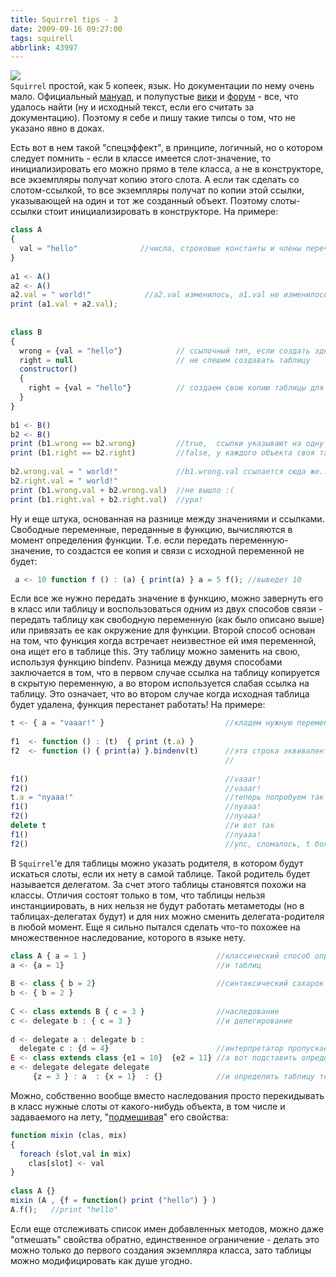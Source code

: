 ```yaml
---
title: Squirrel tips - 3
date: 2009-09-16 09:27:00
tags: squirell
abbrlink: 43997
---
```


![](http://pics.livejournal.com/spiiin/pic/0000hy29)  
`Squirrel` простой, как 5 копеек, язык. Но документации по нему очень мало. Официальный [мануал](http://squirrel-lang.org/doc/squirrel2.html), и полупустые [вики](http://wiki.squirrel-lang.org/default.aspx/SquirrelWiki/SquirrelWiki.html) и [форум](http://squirrel-lang.org/forums/default.aspx) - все, что удалось найти (ну и исходный текст, если его считать за документацию). Поэтому я себе и пишу такие типсы о том, что не указано явно в доках.  
  
  
Есть вот в нем такой "спецэффект", в принципе, логичный, но о котором следует помнить - если в классе имеется слот-значение, то инициализировать его можно прямо в теле класса, а не в конструкторе, все экземпляры получат копию этого слота. А если так сделать со слотом-ссылкой, то все экземпляры получат по копии этой ссылки, указывающей на один и тот же созданный объект. Поэтому слоты-ссылки стоит инициализировать в конструкторе. На примере:  
  
```js
class A 
{
  val = "hello"              //числа, строковые константы и члены перечислений - значения
}
 
a1 <- A()
a2 <- A()
a2.val = " world!"            //a2.val изменилось, a1.val не изменилось
print (a1.val + a2.val);
 
 
class B
{
  wrong = {val = "hello"}            // ссылочный тип, если создать здесь экземпляр таблицы, она будет "шариться" всеми экземплярами
  right = null                       // не спешим создавать таблицу
  constructor()
  {
    right = {val = "hello"}          // создаем свою копию таблицы для каждого экземпляра класса
  }
}
 
b1 <- B()
b2 <- B()
print (b1.wrong == b2.wrong)         //true,  ссылки указывают на одну и ту же таблицу
print (b1.right == b2.right)         //false, у каждого объекта своя таблица
 
b2.wrong.val = " world!"             //b1.wrong.val ссылается сюда же... 
b2.right.val = " world!"
print (b1.wrong.val + b2.wrong.val)  //не вышло :(
print (b1.right.val + b2.right.val)  //ура!
```
  

Ну и еще штука, основанная на разнице между значениями и ссылками. Свободные переменные, переданные в функцию, вычисляются в момент определения функции. Т.е. если передать переменную-значение, то создастся ее копия и связи с исходной переменной не будет:  

```js
 a <- 10 function f () : (a) { print(a) } a = 5 f(); //выведет 10  
```

Если все же нужно передать значение в функцию, можно завернуть его в класс или таблицу и воспользоваться одним из двух способов связи - передать таблицу как свободную переменную (как было описано выше) или привязать ее как окружение для функции. Второй способ основан на том, что функция когда встречает неизвестное ей имя переменной, она ищет его в таблице this. Эту таблицу можно заменить на свою, используя функцию bindenv. Разница между двумя способами заключается в том, что в первом случае ссылка на таблицу копируется в скрытую переменную, а во втором используется слабая ссылка на таблицу. Это означает, что во втором случае когда исходная таблица будет удалена, функция перестанет работать! На примере:  
  
```js
t <- { a = "vaaar!" }                           //кладем нужную переменную в таблицу
 
f1  <- function () : (t)  { print (t.a) }   
f2  <- function () { print(a) }.bindenv(t)      //эта строка эквивалентна такой записи : function f2 ()  { print (a) }
                                                //                                       f2 = f2.binenv(t)
 
f1()                                            //vaaar!
f2()                                            //vaaar!
t.a = "nyaaa!"                                  //теперь попробуем так
f1()                                            //nyaaa!
f2()                                            //nyaaa!
delete t                                        //и вот так
f1()                                            //nyaaa!
f2()                                            //упс, сломалось, t больше не существует и f2 теперь ищет переменную a в глобальном пространстве имен
```
  
В `Squirrel`'е для таблицы можно указать родителя, в котором будут искаться слоты, если их нету в самой таблице. Такой родитель будет называется делегатом. За счет этого таблицы становятся похожи на классы. Отличия состоят только в том, что таблицы нельзя инстанциировать, в них нельзя не будут работать метаметоды (но в таблицах-делегатах будут) и для них можно сменить делегата-родителя в любой момент. Еще я сильно пытался сделать что-то похожее на множественное наследование, которого в языке нету.  

```js
class A { a = 1 }                             //классический способ определения для классов
a <- {a = 1}                                  //и таблиц
 
B <- class { b = 2}                           //синтаксический сахарок
b <- { b = 2 }
 
C <- class extends B { c = 3 }                //наследование
с <- delegate b : { c = 3 }                   //и делегирование
 
d <- delegate a : delegate b :
  delegate c : {d = 4}                        //интерпретатор пропускает и такое, но настоящим делегатом будет только первый из списка, это видимо ошибка парсера
E <- class extends class {e1 = 10}  {e2 = 11} //а вот подставить определение класса в том месте, где требуется его имя можно 
e <- delegate delegate delegate 
     {z = 3 } : a  : {x = 1}  : {}            //и определить таблицу тоже - цепочки делегатов выглядят прикольно =(^_^)=
```
   
Можно, собственно вообще вместо наследования просто перекидывать в класс нужные слоты от какого-нибудь объекта, в том числе и задаваемого на лету, "[подмешивая](http://ru.wikipedia.org/wiki/Mixin)" его свойства:  
  
```js
function mixin (clas, mix)
{
  foreach (slot,val in mix)
    clas[slot] <- val
}
 
class A {}
mixin (A , {f = function() print ("hello") } )
A.f();   //print "hello"
```
  
Если еще отслеживать список имен добавленных методов, можно даже "отмешать" свойства обратно, единственное ограничение - делать это можно только до первого создания экземпляра класса, зато таблицы можно модифицировать как душе угодно.